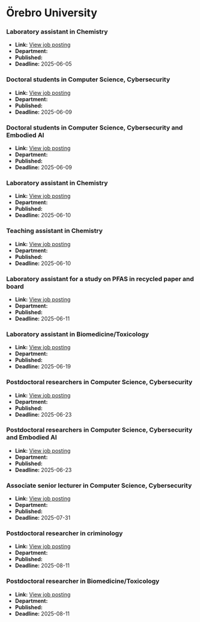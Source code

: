 # Örebro University

### Laboratory assistant in Chemistry
- **Link:** [View job posting](https://www.oru.se/english/career/available-positions/job/?jid=20250140)
- **Department:** 
- **Published:** 
- **Deadline:** 2025-06-05

### Doctoral students in Computer Science, Cybersecurity
- **Link:** [View job posting](https://www.oru.se/english/career/available-positions/job/?jid=20250141)
- **Department:** 
- **Published:** 
- **Deadline:** 2025-06-09

### Doctoral students in Computer Science, Cybersecurity and Embodied AI
- **Link:** [View job posting](https://www.oru.se/english/career/available-positions/job/?jid=20250142)
- **Department:** 
- **Published:** 
- **Deadline:** 2025-06-09

### Laboratory assistant in Chemistry
- **Link:** [View job posting](https://www.oru.se/english/career/available-positions/job/?jid=20250161)
- **Department:** 
- **Published:** 
- **Deadline:** 2025-06-10

### Teaching assistant in Chemistry
- **Link:** [View job posting](https://www.oru.se/english/career/available-positions/job/?jid=20250163)
- **Department:** 
- **Published:** 
- **Deadline:** 2025-06-10

### Laboratory assistant for a study on PFAS in recycled paper and board
- **Link:** [View job posting](https://www.oru.se/english/career/available-positions/job/?jid=20250174)
- **Department:** 
- **Published:** 
- **Deadline:** 2025-06-11

### Laboratory assistant in Biomedicine/Toxicology
- **Link:** [View job posting](https://www.oru.se/english/career/available-positions/job/?jid=20250201)
- **Department:** 
- **Published:** 
- **Deadline:** 2025-06-19

### Postdoctoral researchers in Computer Science, Cybersecurity
- **Link:** [View job posting](https://www.oru.se/english/career/available-positions/job/?jid=20250159)
- **Department:** 
- **Published:** 
- **Deadline:** 2025-06-23

### Postdoctoral researchers in Computer Science, Cybersecurity and Embodied AI
- **Link:** [View job posting](https://www.oru.se/english/career/available-positions/job/?jid=20250160)
- **Department:** 
- **Published:** 
- **Deadline:** 2025-06-23

### Associate senior lecturer in Computer Science, Cybersecurity
- **Link:** [View job posting](https://www.oru.se/english/career/available-positions/job/?jid=20250158)
- **Department:** 
- **Published:** 
- **Deadline:** 2025-07-31

### Postdoctoral researcher in criminology
- **Link:** [View job posting](https://www.oru.se/english/career/available-positions/job/?jid=20250199)
- **Department:** 
- **Published:** 
- **Deadline:** 2025-08-11

### Postdoctoral researcher in Biomedicine/Toxicology
- **Link:** [View job posting](https://www.oru.se/english/career/available-positions/job/?jid=20250172)
- **Department:** 
- **Published:** 
- **Deadline:** 2025-08-11

